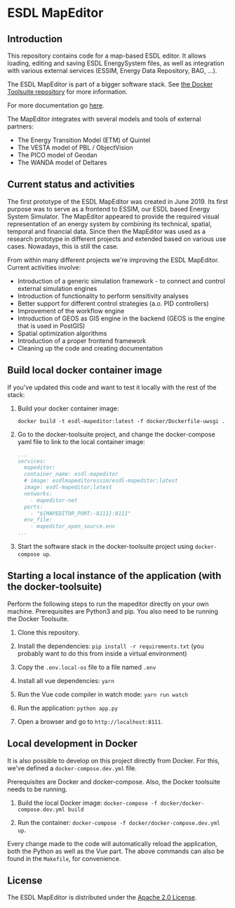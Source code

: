 # ESDL MapEditor

## Introduction

This repository contains code for a map-based ESDL editor. It allows loading, editing and saving ESDL EnergySystem files,
as well as integration with various external services (ESSIM, Energy Data Repository, BAG, ...).

The ESDL MapEditor is part of a bigger software stack. See [the Docker Toolsuite repository](https://github.com/ESDLMapEditorESSIM/docker-toolsuite) for more information.

For more documentation go [here](https://energytransition.gitbook.io/esdl/esdl-based-tools/mapeditor).

The MapEditor integrates with several models and tools of external partners:

- The Energy Transition Model (ETM) of Quintel
- The VESTA model of PBL / ObjectVision
- The PICO model of Geodan
- The WANDA model of Deltares

## Current status and activities

The first prototype of the ESDL MapEditor was created in June 2019. Its first purpose was to serve as a frontend to
ESSIM, our ESDL based Energy System Simulator. The MapEditor appeared to provide the required visual representation of
an energy system by combining its technical, spatial, temporal and financial data. Since then the MapEditor was
used as a research prototype in different projects and extended based on various use cases. Nowadays, this is still
the case.

From within many different projects we're improving the ESDL MapEditor. Current activities involve:

- Introduction of a generic simulation framework - to connect and control external simulation engines 
- Introduction of functionality to perform sensitivity analyses 
- Better support for different control strategies (a.o. PID controllers)
- Improvement of the workflow engine
- Introduction of GEOS as GIS engine in the backend (GEOS is the engine that is used in PostGIS)
- Spatial optimization algorithms
- Introduction of a proper frontend framework
- Cleaning up the code and creating documentation

## Build local docker container image

If you've updated this code and want to test it locally with the rest of the stack:

1. Build your docker container image:

   ```shell
   docker build -t esdl-mapeditor:latest -f docker/Dockerfile-uwsgi .
   ```

2. Go to the docker-toolsuite project, and change the docker-compose yaml file to link to the local container image:

   ```yaml
   ...
   services:
     mapeditor:
     container_name: esdl-mapeditor
     # image: esdlmapeditoressim/esdl-mapeditor:latest
     image: esdl-mapeditor:latest
     networks:
       - mapeditor-net
     ports:
       - "${MAPEDITOR_PORT:-8111}:8111"
     env_file:
       - mapeditor_open_source.env
   ...
   ```

3. Start the software stack in the docker-toolsuite project using `docker-compose up`.

## Starting a local instance of the application (with the docker-toolsuite)

Perform the following steps to run the mapeditor directly on your own machine. Prerequisites are Python3 and pip. You also need to be running the Docker Toolsuite.

1. Clone this repository.

2. Install the dependencies: `pip install -r requirements.txt` (you probably want to do this from inside a virtual environment)

3. Copy the `.env.local-os` file to a file named `.env`

4. Install all vue dependencies: `yarn`

5. Run the Vue code compiler in watch mode: `yarn run watch`

6. Run the application: `python app.py`

7. Open a browser and go to `http://localhost:8111`.

## Local development in Docker

It is also possible to develop on this project directly from Docker. For this, we've defined a `docker-compose.dev.yml` file.

Prerequisites are Docker and docker-compose. Also, the Docker toolsuite needs to be running.

1. Build the local Docker image: `docker-compose -f docker/docker-compose.dev.yml build`

2. Run the container: `docker-compose -f docker/docker-compose.dev.yml up`.

Every change made to the code will automatically reload the application, both the Python as well as the Vue part. The above commands can also be found in the `Makefile`, for convenience.

## License

The ESDL MapEditor is distributed under the [Apache 2.0 License](http://www.apache.org/licenses/LICENSE-2.0).
